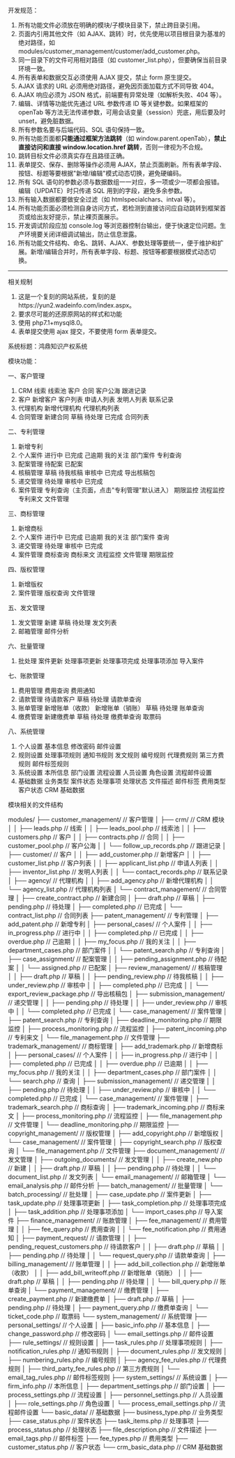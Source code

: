 开发规范：

1. 所有功能文件必须放在明确的模块/子模块目录下，禁止跨目录引用。
2. 页面内引用其他文件（如 AJAX、跳转）时，优先使用以项目根目录为基准的绝对路径，如 modules/customer_management/customer/add_customer.php。
3. 同一目录下的文件可用相对路径（如 customer_list.php），但要确保当前目录环境一致。
4. 所有表单和数据交互必须使用 AJAX 提交，禁止 form 原生提交。
5. AJAX 请求的 URL 必须用绝对路径，避免因页面加载方式不同导致 404。
6. AJAX 响应必须为 JSON 格式，前端要有异常处理（如解析失败、404 等）。
7. 编辑、详情等功能优先通过 URL 参数传递 ID 等关键参数。如果框架的 openTab 等方法无法传递参数，可用会话变量（session）兜底，用后要及时 unset，避免脏数据。
8. 所有参数名要与后端代码、SQL 语句保持一致。
9. 所有功能页面都**只能通过框架方法跳转**（如 window.parent.openTab），**禁止直接访问和直接 window.location.href 跳转**，否则一律视为不合规。
10. 跳转目标文件必须真实存在且路径正确。
11. 表单提交、保存、删除等操作必须用 AJAX，禁止页面刷新。所有表单字段、按钮、标题等要根据"新增/编辑"模式动态切换，避免硬编码。
12. 所有 SQL 语句的参数必须与数据数组一一对应，多一项或少一项都会报错。编辑（UPDATE）时只传递 SQL 用到的字段，避免多余参数。
13. 所有输入数据都要做安全过滤（如 htmlspecialchars、intval 等）。
14. 所有功能页面必须检测自身访问方式，若检测到直接访问应自动跳转到框架首页或给出友好提示，禁止裸页面展示。
15. 开发调试阶段应加 console.log 等浏览器控制台输出，便于快速定位问题。生产环境要关闭详细调试输出，防止信息泄露。
16. 所有功能文件结构、命名、跳转、AJAX、参数处理等要统一，便于维护和扩展。新增/编辑合并时，所有表单字段、标题、按钮等都要根据模式动态切换。

---

相关规制

1. 这是一个复刻的网站系统，复刻的是https://yun2.wadeinfo.com/index.aspx。
2. 要求尽可能的还原原网站的样式和功能
3. 使用 php7.1+mysql8.0。
4. 表单提交使用 ajax 提交，不要使用 form 表单提交。

系统标题：鸿鼎知识产权系统

模块功能：

<!-- 模块名称 -->

一、客户管理

<!-- 模块功能名称 -->

1. CRM
    <!-- 功能文件 -->
    线索
    线索池
    客户
    合同
    客户公海
    跟进记录
2. 客户
   新增客户
   客户列表
   申请人列表
   发明人列表
   联系记录
3. 代理机构
   新增代理机构
   代理机构列表
4. 合同管理
   新建合同
   草稿
   待处理
   已完成
   合同列表

二、专利管理

1. 新增专利
2. 个人案件
   进行中
   已完成
   己逾期
   我的关注
   部门案件
   专利查询
3. 配案管理
   待配案
   已配案
4. 核稿管理
   草稿
   待我核稿
   审核中
   已完成
   导出核稿包
5. 递交管理
   待处理
   审核中
   已完成
6. 案件管理
   专利查询（主页面，点击"专利管理"默认进入）
   期限监控
   流程监控
   专利来文
   文件管理

三、商标管理

1. 新增商标
2. 个人案件
   进行中
   已完成
   已逾期
   我的关注
   部门案件
   查询
3. 递交管理
   待处理
   审核中
   已完成
4. 案件管理
   商标查询
   商标来文
   流程监控
   文件管理
   期限监控

四、版权管理

1. 新增版权
2. 案件管理
   版权查询
   文件管理

五、发文管理

1. 发文管理
   新建
   草稿
   待处理
   发文列表
2. 邮箱管理
   邮件分析

六、批量管理

1. 批处理
   案件更新
   处理事项更新
   处理事项完成
   处理事项添加
   导入案件

七、账款管理

1. 费用管理
   费用查询
   费用通知
2. 请款管理
   待请款客户
   草稿
   待处理
   请款单查询
3. 账单管理
   新增账单（收款）
   新增账单（销账）
   草稿
   待处理
   账单查询
4. 缴费管理
   新建缴费单
   草稿
   待处理
   缴费单查询
   取票码

八、系统管理

1. 个人设置
   基本信息
   修改密码
   邮件设置
2. 规则设置
   处理事项规则
   通知书规则
   发文规则
   编号规则
   代理费规则
   第三方费规则
   邮件标签规则
3. 系统设置
   本所信息
   部门设置
   流程设置
   人员设置
   角色设置
   流程邮件设置
4. 基础数据
   业务类型
   案件状态
   处理事项
   处理状态
   文件描述
   邮件标签
   费用类型
   客户状态
   CRM 基础数据

模块相关的文件结构

modules/
├── customer_management/ // 客户管理
│ ├── crm/ // CRM 模块
│ │ ├── leads.php // 线索
│ │ ├── leads_pool.php // 线索池
│ │ ├── customers.php // 客户
│ │ ├── contracts.php // 合同
│ │ ├── customer_pool.php // 客户公海
│ │ └── follow_up_records.php // 跟进记录
│ ├── customer/ // 客户
│ │ ├── add_customer.php // 新增客户
│ │ ├── customer_list.php // 客户列表
│ │ ├── applicant_list.php // 申请人列表
│ │ ├── inventor_list.php // 发明人列表
│ │ └── contact_records.php // 联系记录
│ ├── agency/ // 代理机构
│ │ ├── add_agency.php // 新增代理机构
│ │ └── agency_list.php // 代理机构列表
│ └── contract_management/ // 合同管理
│ ├── create_contract.php // 新建合同
│ ├── draft.php // 草稿
│ ├── pending.php // 待处理
│ ├── completed.php // 已完成
│ └── contract_list.php // 合同列表
├── patent_management/ // 专利管理
│ ├── add_patent.php // 新增专利
│ ├── personal_cases/ // 个人案件
│ │ ├── in_progress.php // 进行中
│ │ ├── completed.php // 已完成
│ │ ├── overdue.php // 己逾期
│ │ ├── my_focus.php // 我的关注
│ │ ├── department_cases.php // 部门案件
│ │ └── patent_search.php // 专利查询
│ ├── case_assignment/ // 配案管理
│ │ ├── pending_assignment.php // 待配案
│ │ └── assigned.php // 已配案
│ ├── review_management/ // 核稿管理
│ │ ├── draft.php // 草稿
│ │ ├── pending_review.php // 待我核稿
│ │ ├── under_review.php // 审核中
│ │ ├── completed.php // 已完成
│ │ └── export_review_package.php // 导出核稿包
│ ├── submission_management/ // 递交管理
│ │ ├── pending.php // 待处理
│ │ ├── under_review.php // 审核中
│ │ └── completed.php // 已完成
│ └── case_management/ // 案件管理
│ ├── patent_search.php // 专利查询
│ ├── deadline_monitoring.php // 期限监控
│ ├── process_monitoring.php // 流程监控
│ ├── patent_incoming.php // 专利来文
│ └── file_management.php // 文件管理
├── trademark_management/ // 商标管理
│ ├── add_trademark.php // 新增商标
│ ├── personal_cases/ // 个人案件
│ │ ├── in_progress.php // 进行中
│ │ ├── completed.php // 已完成
│ │ ├── overdue.php // 已逾期
│ │ ├── my_focus.php // 我的关注
│ │ ├── department_cases.php // 部门案件
│ │ └── search.php // 查询
│ ├── submission_management/ // 递交管理
│ │ ├── pending.php // 待处理
│ │ ├── under_review.php // 审核中
│ │ └── completed.php // 已完成
│ └── case_management/ // 案件管理
│ ├── trademark_search.php // 商标查询
│ ├── trademark_incoming.php // 商标来文
│ ├── process_monitoring.php // 流程监控
│ ├── file_management.php // 文件管理
│ └── deadline_monitoring.php // 期限监控
├── copyright_management/ // 版权管理
│ ├── add_copyright.php // 新增版权
│ └── case_management/ // 案件管理
│ ├── copyright_search.php // 版权查询
│ └── file_management.php // 文件管理
├── document_management/ // 发文管理
│ ├── outgoing_documents/ // 发文管理
│ │ ├── create_new.php // 新建
│ │ ├── draft.php // 草稿
│ │ ├── pending.php // 待处理
│ │ └── document_list.php // 发文列表
│ └── email_management/ // 邮箱管理
│ └── email_analysis.php // 邮件分析
├── batch_management/ // 批量管理
│ └── batch_processing/ // 批处理
│ ├── case_update.php // 案件更新
│ ├── task_update.php // 处理事项更新
│ ├── task_completion.php // 处理事项完成
│ ├── task_addition.php // 处理事项添加
│ └── import_cases.php // 导入案件
├── finance_management/ // 账款管理
│ ├── fee_management/ // 费用管理
│ │ ├── fee_query.php // 费用查询
│ │ └── fee_notification.php // 费用通知
│ ├── payment_request/ // 请款管理
│ │ ├── pending_request_customers.php // 待请款客户
│ │ ├── draft.php // 草稿
│ │ ├── pending.php // 待处理
│ │ └── request_query.php // 请款单查询
│ ├── billing_management/ // 账单管理
│ │ ├── add_bill_collection.php // 新增账单（收款）
│ │ ├── add_bill_writeoff.php // 新增账单（销账）
│ │ ├── draft.php // 草稿
│ │ ├── pending.php // 待处理
│ │ └── bill_query.php // 账单查询
│ └── payment_management/ // 缴费管理
│ ├── create_payment.php // 新建缴费单
│ ├── draft.php // 草稿
│ ├── pending.php // 待处理
│ ├── payment_query.php // 缴费单查询
│ └── ticket_code.php // 取票码
└── system_management/ // 系统管理
├── personal_settings/ // 个人设置
│ ├── basic_info.php // 基本信息
│ ├── change_password.php // 修改密码
│ └── email_settings.php // 邮件设置
├── rule_settings/ // 规则设置
│ ├── task_rules.php // 处理事项规则
│ ├── notification_rules.php // 通知书规则
│ ├── document_rules.php // 发文规则
│ ├── numbering_rules.php // 编号规则
│ ├── agency_fee_rules.php // 代理费规则
│ ├── third_party_fee_rules.php // 第三方费规则
│ └── email_tag_rules.php // 邮件标签规则
├── system_settings/ // 系统设置
│ ├── firm_info.php // 本所信息
│ ├── department_settings.php // 部门设置
│ ├── process_settings.php // 流程设置
│ ├── personnel_settings.php // 人员设置
│ ├── role_settings.php // 角色设置
│ └── process_email_settings.php // 流程邮件设置
└── basic_data/ // 基础数据
├── business_type.php // 业务类型
├── case_status.php // 案件状态
├── task_items.php // 处理事项
├── process_status.php // 处理状态
├── file_description.php // 文件描述
├── email_tags.php // 邮件标签
├── fee_types.php // 费用类型
├── customer_status.php // 客户状态
└── crm_basic_data.php // CRM 基础数据
